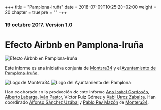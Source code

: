 +++
title = "Pamplona-Iruña"
date = 2018-07-09T10:25:20+02:00
weight = 20
chapter = true
pre = ""
+++

### 19 octubre 2017. Version 1.0

# Efecto Airbnb en Pamplona-Iruña

![Efecto Airbnb en Pamplona-Iruña](/images/efecto.airbnb.pamplona.png)

Este informe es una iniciativa conjunta de <a href="https://montera34.com">Montera34</a> y el <a href="http://pamplona.es/">Ayuntamiento de Pamplona-Iruña</a>.

<img alt="Logo de Montera34" src="/images/m34.logo.png" />
<img alt="Logo del Ayuntamiento del Pamplona" src="/images/pamplona.ayuntamiento.logo.png" />

Han colaborado en la producción de este informe [Ana Isabel Cordobés](https://twitter.com/Ana_Cordobes), [Alberto Labarga](https://twitter.com/alabarga), [Iván Pastor](https://twitter.com/ivantxopastor), Víctor Ruiz Gómez y [Xabi Urroz Zabalza](https://twitter.com/xabi_orekari). Han coordinado [Alfonso Sánchez Uzábal](https://voragine.net) y [Pablo Rey Mazón](http://numeroteca.org) de [Montera34](https://montera34.com).
